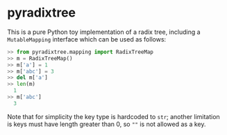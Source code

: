 # pyradixtree

This is a pure Python toy implementation of a radix tree, including a `MutableMapping` interface which can be used as follows:

```python
>> from pyradixtree.mapping import RadixTreeMap
>> m = RadixTreeMap()
>> m['a'] = 1
>> m['abc'] = 3
>> del m['a']
>> len(m)
  1
>> m['abc']
  3
```

Note that for simplicity the key type is hardcoded to `str`; another limitation is keys must have length greater than 0, so `""` is not allowed as a key.